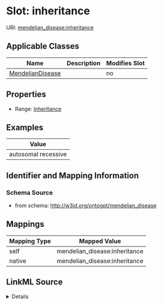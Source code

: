 

# Slot: inheritance

URI: [mendelian_disease:inheritance](http://w3id.org/ontogpt/mendelian_disease/inheritance)



<!-- no inheritance hierarchy -->





## Applicable Classes

| Name | Description | Modifies Slot |
| --- | --- | --- |
| [MendelianDisease](MendelianDisease.md) |  |  no  |







## Properties

* Range: [Inheritance](Inheritance.md)






## Examples

| Value |
| --- |
| autosomal recessive |

## Identifier and Mapping Information







### Schema Source


* from schema: http://w3id.org/ontogpt/mendelian_disease




## Mappings

| Mapping Type | Mapped Value |
| ---  | ---  |
| self | mendelian_disease:inheritance |
| native | mendelian_disease:inheritance |




## LinkML Source

<details>
```yaml
name: inheritance
examples:
- value: autosomal recessive
from_schema: http://w3id.org/ontogpt/mendelian_disease
rank: 1000
alias: inheritance
owner: MendelianDisease
domain_of:
- MendelianDisease
range: Inheritance

```
</details>